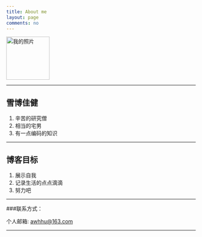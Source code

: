 ```yaml
---
title: About me
layout: page
comments: no
---
```

<img src="http://c.hiphotos.bdimg.com/album/s%3D550%3Bq%3D90%3Bc%3Dxiangce%2C100%2C100/sign=94eb27adaf6eddc422e7b4fe09e0c7c0/1ad5ad6eddc451da1bd405a3b4fd5266d0163253.jpg?referer=71db8b3d41a98226e1d61e177e32&x=.jpg" alt="我的照片" title="头像" width=115/>

---
## 雪博佳健
1. 辛苦的研究僧
2. 相当的宅男
3. 有一点编码的知识

---
## 博客目标
1. 展示自我
2. 记录生活的点点滴滴
3. 努力吧

----
###联系方式：        

个人邮箱: [awhhu@163.com](mailto:awhhu@163.com)

----
